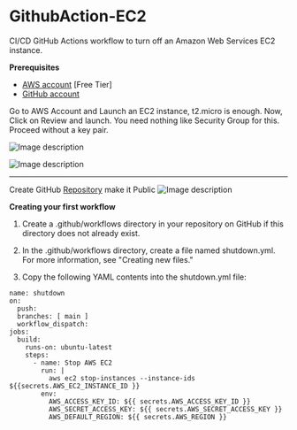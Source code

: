 ﻿# GithubAction-EC2

CI/CD GitHub Actions workflow to turn off an Amazon Web Services EC2 instance.

**Prerequisites**

- [AWS account](https://portal.aws.amazon.com/billing/signup?refid=09863622-0e2a-4080-9bba-12d378e294ba&redirect_url=https%3A%2F%2Faws.amazon.com%2Fregistration-confirmation#/start/email) [Free Tier]
- [GitHub account](https://github.com/signup?ref_cta=Sign+up&ref_loc=header+logged+out&ref_page=%2F&source=header-home)


Go to AWS Account and Launch an EC2 instance, t2.micro is enough. Now, Click on Review and launch. You need nothing like Security Group for this. Proceed without a key pair.

![Image description](https://dev-to-uploads.s3.amazonaws.com/uploads/articles/il6af7eb81vxnqegbe9l.png)

![Image description](https://dev-to-uploads.s3.amazonaws.com/uploads/articles/gd7kxqfim4fk1gwd907l.png)

---

Create GitHub [Repository](https://github.com/rishavmehra/GithubActions-EC2) make it Public
![Image description](https://dev-to-uploads.s3.amazonaws.com/uploads/articles/itolqy5aw1fzcyi6thyc.png)

**Creating your first workflow**
1. Create a .github/workflows directory in your repository on GitHub if this directory does not already exist.

2. In the .github/workflows directory, create a file named shutdown.yml. For more information, see "Creating new files."

3. Copy the following YAML contents into the shutdown.yml file:

```
name: shutdown
on:
  push:
  branches: [ main ]
  workflow_dispatch:
jobs:
  build:
    runs-on: ubuntu-latest
    steps:
      - name: Stop AWS EC2
        run: |
          aws ec2 stop-instances --instance-ids ${{secrets.AWS_EC2_INSTANCE_ID }}
        env:
          AWS_ACCESS_KEY_ID: ${{ secrets.AWS_ACCESS_KEY_ID }}
          AWS_SECRET_ACCESS_KEY: ${{ secrets.AWS_SECRET_ACCESS_KEY }}
          AWS_DEFAULT_REGION: ${{ secrets.AWS_REGION }}
```







